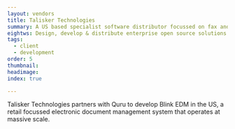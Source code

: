```yaml
---
layout: vendors
title: Talisker Technologies
summary: A US based specialist software distributor focussed on fax and document archive.
eightws: Design, develop & distribute enterprise open source solutions
tags:
  - client
  - development
order: 5
thumbnail:
headimage:
index: true

---
```


Talisker Technologies partners with Quru to develop Blink EDM in the US, a retail focussed electronic document management system that operates at massive scale.
